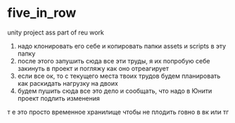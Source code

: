 # five_in_row
unity project ass part of reu work

1) надо клонировать его себе и копировать папки assets и scripts в эту папку
2) после этого запушить сюда все эти труды, я их попробую себе закинуть в проект и погляжу как оно отреагирует
3) если все ок, то с текущего места твоих трудов будем планировать как раскидать нагрузку на двоих
4) будем пушить сюда все это дело и сообщать, что надо в Юнити проект подлить изменения

т е это просто временное хранилище чтобы не плодить говно в вк или тг
